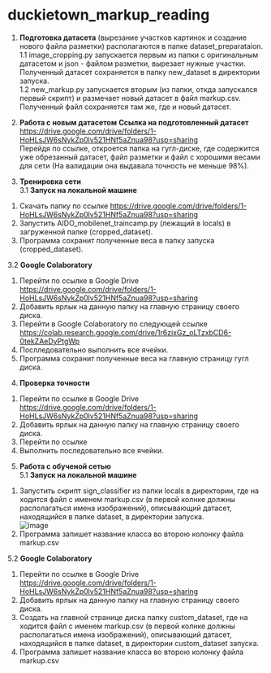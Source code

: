 # duckietown_markup_reading

1. **Подготовка датасета** (вырезание участков картинок и создание нового файла разметки) располагаются в папке dataset_preparataion.  <br /> 
1.1 image_cropping.py запускается первым из папки с оригинальным датасетом и json - файлом разметки, вырезает нужные участки. <br /> 
  Полученный датасет сохраняется в папку new_dataset в директории запуска. <br /> 
1.2 new_markup.py запускается вторым (из папки, откда запускался первый скрипт) и размечает новый датасет в файл markup.csv. <br />
  Полученный файл сохраняется там же, где и новый датасет. <br />

2. **Работа с новым датасетом** 
**Ссылка на подготовленный датасет** https://drive.google.com/drive/folders/1-HoHLsJW6sNykZp0lv521HNf5aZnua98?usp=sharing <br />
Перейдя по ссылке, откроется папка на гугл-диске, где содержится уже обрезанный датасет, файл разметки и файл с хорошими весами для сети (На валидации она выдавала точность не меньше 98%). <br />

3. **Тренировка сети** <br />
3.1 **Запуск на локальной машине** <br />
1) Скачать папку по ссылке https://drive.google.com/drive/folders/1-HoHLsJW6sNykZp0lv521HNf5aZnua98?usp=sharing <br />
2) Запустить AIDO_mobilenet_traincamp.py (лежащий в locals) в загруженной папке (cropped_dataset). <br />
3) Программа сохранит полученные веса в папку запуска (cropped_dataset). <br />

3.2 **Google Colaboratory** <br />
1) Перейти по ссылке в Google Drive https://drive.google.com/drive/folders/1-HoHLsJW6sNykZp0lv521HNf5aZnua98?usp=sharing <br />
2) Добавить ярлык на данную папку на главную страницу своего диска. <br />
3) Перейти в Google Colaboratory по следующей ссылке https://colab.research.google.com/drive/1r6zixGz_oLTzxbCD6-0tekZAeDyPtgWp <br />
4) Послледовательно выполнить все ячейки. <br />
5) Программа сохранит полученные веса на главную страницу гугл диска. <br />

4. **Проверка точности**  <br />
1) Перейти по ссылке в Google Drive https://drive.google.com/drive/folders/1-HoHLsJW6sNykZp0lv521HNf5aZnua98?usp=sharing <br />
2) Добавить ярлык на данную папку на главную страницу своего диска. <br />
3) Перейти по ссылке <br />
4) Выполнить последовательно все ячейки. <br />

5. **Работа с обученой сетью**  <br />
5.1 **Запуск на локальной машине** <br />
1) Запустить скрипт sign_classifier из папки locals в директории, где на ходится файл c именем markup.csv (в первой колнке должны располагаться имена изображений), описывающий датасет, находящийся в папке dataset, в директории запуска.  <br />
![image](https://user-images.githubusercontent.com/71724561/125187924-8575c300-e23a-11eb-9417-35526ad5ce26.png)
2) Программа запишет название класса во второю колонку файла markup.csv  <br />

5.2 **Google Colaboratory** <br />
1) Перейти по ссылке в Google Drive https://drive.google.com/drive/folders/1-HoHLsJW6sNykZp0lv521HNf5aZnua98?usp=sharing <br />
2) Добавить ярлык на данную папку на главную страницу своего диска. <br />
3) Создать на главной странице диска папку custom_dataset, где на ходится файл c именем markup.csv (в первой колнке должны располагаться имена изображений), описывающий датасет, находящийся в папке dataset, в директории custom_dataset запуска.  <br />
4) Программа запишет название класса во второю колонку файла markup.csv  <br />
